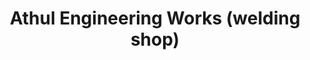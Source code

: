 ---
title: "Athul Engineering Works (welding shop)"
url: /irikkur/athul-engineering-works-welding-shop/
shop: trade
---